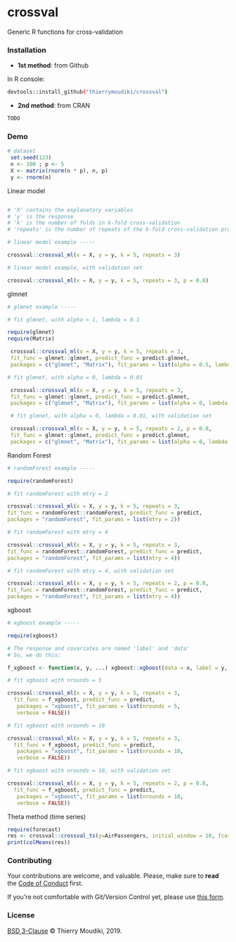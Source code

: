 # crossval

Generic R functions for cross-validation 


### Installation

- __1st method__: from Github

In R console:

```bash
devtools::install_github("thierrymoudiki/crossval")
```

- __2nd method__: from CRAN

```bash
TODO
```


### Demo

```R
# dataset
 set.seed(123)
 n <- 100 ; p <- 5
 X <- matrix(rnorm(n * p), n, p)
 y <- rnorm(n)
```

Linear model 

```R

# 'X' contains the explanatory variables
# 'y' is the response
# 'k' is the number of folds in k-fold cross-validation
# 'repeats' is the number of repeats of the k-fold cross-validation procedure

# linear model example -----

crossval::crossval_ml(x = X, y = y, k = 5, repeats = 3)

# linear model example, with validation set

crossval::crossval_ml(x = X, y = y, k = 5, repeats = 3, p = 0.8)
```

glmnet

```R
# glmnet example -----

# fit glmnet, with alpha = 1, lambda = 0.1

require(glmnet)
require(Matrix)

 crossval::crossval_ml(x = X, y = y, k = 5, repeats = 3,
 fit_func = glmnet::glmnet, predict_func = predict.glmnet,
 packages = c("glmnet", "Matrix"), fit_params = list(alpha = 0.5, lambda = 0.1))

# fit glmnet, with alpha = 0, lambda = 0.01

 crossval::crossval_ml(x = X, y = y, k = 5, repeats = 3,
 fit_func = glmnet::glmnet, predict_func = predict.glmnet,
 packages = c("glmnet", "Matrix"), fit_params = list(alpha = 0, lambda = 0.01))

 # fit glmnet, with alpha = 0, lambda = 0.01, with validation set

 crossval::crossval_ml(x = X, y = y, k = 5, repeats = 2, p = 0.8,
 fit_func = glmnet::glmnet, predict_func = predict.glmnet,
 packages = c("glmnet", "Matrix"), fit_params = list(alpha = 0, lambda = 0.01))
```

Random Forest

```R
# randomForest example -----

require(randomForest)

# fit randomForest with mtry = 2

crossval::crossval_ml(x = X, y = y, k = 5, repeats = 3,
fit_func = randomForest::randomForest, predict_func = predict,
packages = "randomForest", fit_params = list(mtry = 2))

# fit randomForest with mtry = 4

crossval::crossval_ml(x = X, y = y, k = 5, repeats = 3,
fit_func = randomForest::randomForest, predict_func = predict,
packages = "randomForest", fit_params = list(mtry = 4))

# fit randomForest with mtry = 4, with validation set

crossval::crossval_ml(x = X, y = y, k = 5, repeats = 2, p = 0.8,
fit_func = randomForest::randomForest, predict_func = predict,
packages = "randomForest", fit_params = list(mtry = 4))
```

xgboost

```R
# xgboost example -----

require(xgboost)

# The response and covariates are named 'label' and 'data'
# So, we do this:

f_xgboost <- function(x, y, ...) xgboost::xgboost(data = x, label = y, ...)

# fit xgboost with nrounds = 5

crossval::crossval_ml(x = X, y = y, k = 5, repeats = 3,
  fit_func = f_xgboost, predict_func = predict,
   packages = "xgboost", fit_params = list(nrounds = 5,
   verbose = FALSE))

# fit xgboost with nrounds = 10

crossval::crossval_ml(x = X, y = y, k = 5, repeats = 3,
  fit_func = f_xgboost, predict_func = predict,
   packages = "xgboost", fit_params = list(nrounds = 10,
   verbose = FALSE))

# fit xgboost with nrounds = 10, with validation set

crossval::crossval_ml(x = X, y = y, k = 5, repeats = 2, p = 0.8,
  fit_func = f_xgboost, predict_func = predict,
   packages = "xgboost", fit_params = list(nrounds = 10,
   verbose = FALSE))
```

Theta method (time series)

```R
require(forecast)
res <- crossval::crossval_ts(y=AirPassengers, initial_window = 10, fcast_func = thetaf)
print(colMeans(res))
```

### Contributing

Your contributions are welcome, and valuable. Please, make sure to __read__ the [Code of Conduct](CONTRIBUTING.md) first.

If you're not comfortable with Git/Version Control yet, please use [this form](https://forms.gle/nuKYGVc2HPxPUDEz7).

### License

[BSD 3-Clause](LICENSE) © Thierry Moudiki, 2019. 

